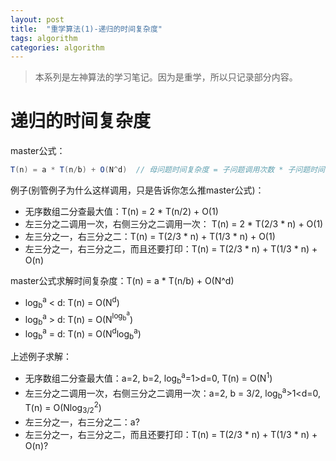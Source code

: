 ```yaml
--- 
layout: post
title:  "重学算法(1)-递归的时间复杂度"
tags: algorithm
categories: algorithm
---
```


> 本系列是左神算法的学习笔记。因为是重学，所以只记录部分内容。

# 递归的时间复杂度
master公式：

``` java
T(n) = a * T(n/b) + O(N^d)  // 母问题时间复杂度 = 子问题调用次数 * 子问题时间复杂度 + 其余步骤
```
例子(别管例子为什么这样调用，只是告诉你怎么推master公式)：
 - 无序数组二分查最大值：T(n) = 2 * T(n/2) + O(1)
 - 左三分之二调用一次，右侧三分之二调用一次： T(n) = 2 * T(2/3 * n) + O(1) 
 - 左三分之一，右三分之二：T(n) = T(2/3 * n) + T(1/3 * n) + O(1)
 - 左三分之一，右三分之二，而且还要打印：T(n) = T(2/3 * n) + T(1/3 * n) + O(n)

master公式求解时间复杂度：T(n) = a * T(n/b) + O(N^d) 

- log<sub>b</sub><sup>a</sup> < d: T(n) = O(N<sup>d</sup>)
- log<sub>b</sub><sup>a</sup> > d: T(n) = O(N<sup>log<sub>b</sub><sup>a</sup></sup>)
- log<sub>b</sub><sup>a</sup> = d: T(n) = O(N<sup>d</sup>log<sub>b</sub><sup>a</sup>)

上述例子求解：
- 无序数组二分查最大值：a=2, b=2, log<sub>b</sub><sup>a</sup>=1>d=0, T(n) = O(N<sup>1</sup>)
 - 左三分之二调用一次，右侧三分之二调用一次：a=2, b = 3/2,  log<sub>b</sub><sup>a</sup>>1<d=0, T(n) = O(Nlog<sub>3/2</sub><sup>2</sup>)
 - 左三分之一，右三分之二：a?
 - 左三分之一，右三分之二，而且还要打印：T(n) = T(2/3 * n) + T(1/3 * n) + O(n)?

